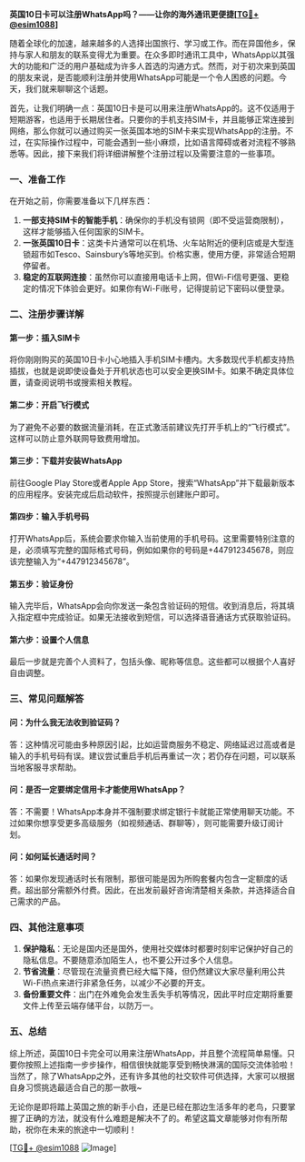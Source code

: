 **英国10日卡可以注册WhatsApp吗？——让你的海外通讯更便捷[[TG💪+ @esim1088](https://t.me/s/esim1088)]**

随着全球化的加速，越来越多的人选择出国旅行、学习或工作。而在异国他乡，保持与家人和朋友的联系变得尤为重要。在众多即时通讯工具中，WhatsApp以其强大的功能和广泛的用户基础成为许多人首选的沟通方式。然而，对于初次来到英国的朋友来说，是否能顺利注册并使用WhatsApp可能是一个令人困惑的问题。今天，我们就来聊聊这个话题。

首先，让我们明确一点：英国10日卡是可以用来注册WhatsApp的。这不仅适用于短期游客，也适用于长期居住者。只要你的手机支持SIM卡，并且能够正常连接到网络，那么你就可以通过购买一张英国本地的SIM卡来实现WhatsApp的注册。不过，在实际操作过程中，可能会遇到一些小麻烦，比如语言障碍或者对流程不够熟悉等。因此，接下来我们将详细讲解整个注册过程以及需要注意的一些事项。

### **一、准备工作**

在开始之前，你需要准备以下几样东西：

1. **一部支持SIM卡的智能手机**：确保你的手机没有锁网（即不受运营商限制），这样才能够插入任何国家的SIM卡。
2. **一张英国10日卡**：这类卡片通常可以在机场、火车站附近的便利店或是大型连锁超市如Tesco、Sainsbury’s等地买到。价格实惠，使用方便，非常适合短期停留者。
3. **稳定的互联网连接**：虽然你可以直接用电话卡上网，但Wi-Fi信号更强、更稳定的情况下体验会更好。如果你有Wi-Fi账号，记得提前记下密码以便登录。

### **二、注册步骤详解**

#### **第一步：插入SIM卡**
将你刚刚购买的英国10日卡小心地插入手机SIM卡槽内。大多数现代手机都支持热插拔，也就是说即使设备处于开机状态也可以安全更换SIM卡。如果不确定具体位置，请查阅说明书或搜索相关教程。

#### **第二步：开启飞行模式**
为了避免不必要的数据流量消耗，在正式激活前建议先打开手机上的“飞行模式”。这样可以防止意外联网导致费用增加。

#### **第三步：下载并安装WhatsApp**
前往Google Play Store或者Apple App Store，搜索“WhatsApp”并下载最新版本的应用程序。安装完成后启动软件，按照提示创建账户即可。

#### **第四步：输入手机号码**
打开WhatsApp后，系统会要求你输入当前使用的手机号码。这里需要特别注意的是，必须填写完整的国际格式号码，例如如果你的号码是+447912345678，则应该完整输入为“+447912345678”。

#### **第五步：验证身份**
输入完毕后，WhatsApp会向你发送一条包含验证码的短信。收到消息后，将其填入指定框中完成验证。如果无法接收到短信，可以选择语音通话方式获取验证码。

#### **第六步：设置个人信息**
最后一步就是完善个人资料了，包括头像、昵称等信息。这些都可以根据个人喜好自由调整。

### **三、常见问题解答**

#### **问：为什么我无法收到验证码？**
答：这种情况可能由多种原因引起，比如运营商服务不稳定、网络延迟过高或者是输入的手机号码有误。建议尝试重启手机后再重试一次；若仍存在问题，可以联系当地客服寻求帮助。

#### **问：是否一定要绑定信用卡才能使用WhatsApp？**
答：不需要！WhatsApp本身并不强制要求绑定银行卡就能正常使用聊天功能。不过如果你想享受更多高级服务（如视频通话、群聊等），则可能需要升级订阅计划。

#### **问：如何延长通话时间？**
答：如果你发现通话时长有限制，那很可能是因为所购套餐内包含一定额度的话费。超出部分需额外付费。因此，在出发前最好咨询清楚相关条款，并选择适合自己需求的产品。

### **四、其他注意事项**

1. **保护隐私**：无论是国内还是国外，使用社交媒体时都要时刻牢记保护好自己的隐私信息。不要随意添加陌生人，也不要公开过多个人信息。
2. **节省流量**：尽管现在流量资费已经大幅下降，但仍然建议大家尽量利用公共Wi-Fi热点来进行非紧急任务，以减少不必要的开支。
3. **备份重要文件**：出门在外难免会发生丢失手机等情况，因此平时应定期将重要文件上传至云端存储平台，以防万一。

### **五、总结**

综上所述，英国10日卡完全可以用来注册WhatsApp，并且整个流程简单易懂。只要你按照上述指南一步步操作，相信很快就能享受到畅快淋漓的国际交流体验啦！当然了，除了WhatsApp之外，还有许多其他的社交软件可供选择，大家可以根据自身习惯挑选最适合自己的那一款哦~

无论你是即将踏上英国之旅的新手小白，还是已经在那边生活多年的老鸟，只要掌握了正确的方法，就没有什么难题是解决不了的。希望这篇文章能够对你有所帮助，祝你在未来的旅途中一切顺利！

[[TG💪+ @esim1088](https://t.me/s/esim1088) ![Image](https://i.postimg.cc/4NQfJmqS/Snipaste-2025-05-13-00-14-12.png)]